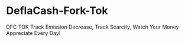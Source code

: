 # DeflaCash-Fork-Tok
DFC TOK Track Emission Decrease, Track Scarcity, Watch Your Money Appreciate Every Day!
